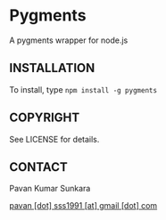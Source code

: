 # Pygments

A pygments wrapper for node.js

## INSTALLATION

To install, type `npm install -g pygments`

## COPYRIGHT

See LICENSE for details.

## CONTACT

Pavan Kumar Sunkara

[pavan [dot] sss1991 [at] gmail [dot] com][email]

  [email]: mailto:pavan.sss1991@gmail.com
